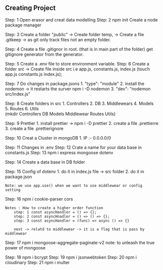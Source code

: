 ## Creating Project
Step: 1 Open erasor and creat data modelling
Step: 2 npm init
    Create a node package manager

Step: 3 Create a folder "public"
    -> Create folder temp,
        -> Create a file .gitkeep -> as git only track      files not an empty folder.

Step: 4 Create a file .gitignor in root. (that is in main part of the folder)
    get gitignore generator from the generator.

Step: 5 Create a .env file to store environment variable.
Step: 6 Create a folder src 
    -> Create file inside src i.e app.js, constants.js, index.js (touch app.js constants.js index.js);

Step: 7 Do changes in package.jsons
    1. "type": "module"
    2. install the nodemon -> it restarts the surver
        npm i -D nodemon
    3. "dev": "nodemon src/index.js"

Step: 8 Create folders in src
    1. Controllers
    2. DB
    3. Middlewears
    4. Models
    5. Routes
    6. Utils    
    (mkdir Controllers DB Models Middlewear Routes Utils)

Step: 9 Prettier 
    1. install prettier -> npm i -D prettier
    2. create a file .prettierre
    3. create a file .prettierignore   

Step: 10 Creat a Cluster in mongoDB
    1. IP :- 0.0.0.0/0

Step: 11 Changes in .env
Step: 12 Crate a name for your data base in constants.js
Step: 13 npm i express mongoose dotenv

Step: 14 Create a data base in DB folder 

Step: 15 Config of dotenv
    1. do it in index.js file -> src folder
    2. do it in package.json

    Note: we use app.use() when we want to use middlewear or config setting

Step: 16 npm i cookie-parser cors

    Notes : How to create a higher order function
        step: 1 const asyncHandler = () => {};
        step: 2 const asyncHnadler = () => () => {};
        step: 3 const asyncHandler = (func) => async () => {}

        next -> relatd to middlewear -> it is a flag that is pass by middlewear

Step: 17 npm i mongoose-aggregate-paginate-v2
    note: to unleash the true power of mongoose

Step: 18 npm i bcrypt
Step: 19 npm i jsonwebtoken
Step: 20 npm i cloudinary
Step: 21 npm i multer